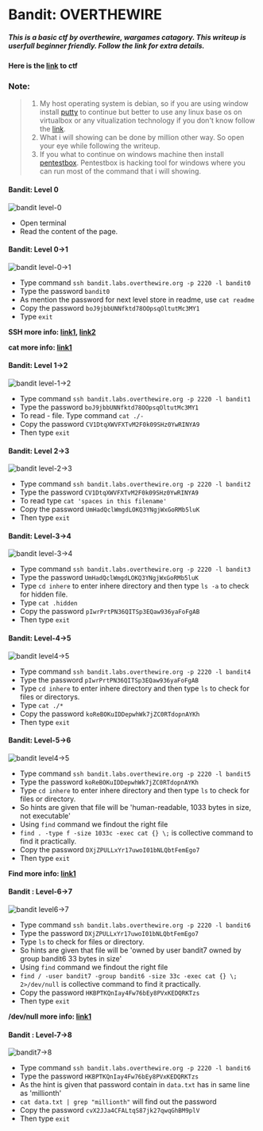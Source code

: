 # Bandit: OVERTHEWIRE

##### This is a basic ctf by overthewire, wargames catagory. This writeup is userfull beginner friendly. Follow the link for extra details.

**Here is the [link](https://overthewire.org/wargames/bandit/) to ctf**

### Note:
>1. My host operating system is debian, so if you are using window install [putty](https://putty.org/) to continue but better to use any linux base os on virtualbox or any vitualization technology if you don't know follow the [link](https://youtu.be/qH8Igk2wF9o).
>2. What i will showing can be done by million other way. So open your eye while following the writeup.
>3. If you what to continue on windows machine then install [pentestbox](https://pentestbox.org/). Pentestbox is hacking tool for windows where you can run most of the command that i will showing.


#### Bandit: Level 0

![bandit level-0](https://i.imgur.com/zJMHSFJ.png)

- Open terminal 
- Read the content of the page.


#### Bandit: Level 0->1

![bandit level-0->1](https://i.imgur.com/LpCDx2S.png)

- Type command `ssh bandit.labs.overthewire.org -p 2220 -l bandit0`
- Type the password `bandit0`
- As mention the password for next level store in readme, use `cat readme`
- Copy the password `boJ9jbbUNNfktd78OOpsqOltutMc3MY1`
- Type `exit`

**SSH more info: [link1](https://youtu.be/qWKK_PNHnnA), [link2](https://youtu.be/hQWRp-FdTpc)**

**cat more info: [link1](https://linuxize.com/post/linux-cat-command/)**


#### Bandit: Level 1->2

![bandit level-1->2](https://i.imgur.com/WXRVSFp.png)

- Type command `ssh bandit.labs.overthewire.org -p 2220 -l bandit1`
- Type the password `boJ9jbbUNNfktd78OOpsqOltutMc3MY1`
- To read - file. Type command `cat ./-`
- Copy the password `CV1DtqXWVFXTvM2F0k09SHz0YwRINYA9`
- Then type `exit`


#### Bandit: Level 2->3

![bandit level-2->3](https://i.imgur.com/f3wlJ5p.png)

- Type command `ssh bandit.labs.overthewire.org -p 2220 -l bandit2`
- Type the password `CV1DtqXWVFXTvM2F0k09SHz0YwRINYA9`
- To read type `cat 'spaces in this filename'`
- Copy the password `UmHadQclWmgdLOKQ3YNgjWxGoRMb5luK`
- Then type `exit`


#### Bandit: Level-3->4

![bandit level-3->4](https://i.imgur.com/g0G20io.png)

- Type command `ssh bandit.labs.overthewire.org -p 2220 -l bandit3`
- Type the password `UmHadQclWmgdLOKQ3YNgjWxGoRMb5luK`
- Type `cd inhere` to enter inhere directory and then type `ls -a` to check for hidden file.
- Type `cat .hidden`
- Copy the password `pIwrPrtPN36QITSp3EQaw936yaFoFgAB`
- Then type `exit`


#### Bandit: Level-4->5

![bandit level4->5](https://i.imgur.com/OkrllKP.png)

- Type command `ssh bandit.labs.overthewire.org -p 2220 -l bandit4`
- Type the password `pIwrPrtPN36QITSp3EQaw936yaFoFgAB`
- Type `cd inhere` to enter inhere directory and then type `ls` to check for files or directorys.
- Type `cat ./*`
- Copy the password `koReBOKuIDDepwhWk7jZC0RTdopnAYKh`
- Then type `exit`


#### Bandit: Level-5->6

![bandit level4->5](https://i.imgur.com/02VHSoW.png)

- Type command `ssh bandit.labs.overthewire.org -p 2220 -l bandit5`
- Type the password `koReBOKuIDDepwhWk7jZC0RTdopnAYKh`
- Type `cd inhere` to enter inhere directory and then type `ls` to check for files or directory.
- So hints are given that file will be 'human-readable,
1033 bytes in size,
not executable'
- Using `find` command we findout the right file
- `find . -type f -size 1033c -exec cat {} \;` is collective command to find it practically.
- Copy the password `DXjZPULLxYr17uwoI01bNLQbtFemEgo7`
- Then type `exit`

**Find more info: [link1](http://man7.org/linux/man-pages/man1/find.1.html)**


#### Bandit : Level-6->7

![bandit level6->7](https://i.imgur.com/c7ls7ro.png)

- Type command `ssh bandit.labs.overthewire.org -p 2220 -l bandit6`
- Type the password `DXjZPULLxYr17uwoI01bNLQbtFemEgo7`
- Type `ls` to check for files or directory.
- So hints are given that file will be 'owned by user bandit7
owned by group bandit6
33 bytes in size'
- Using `find` command we findout the right file
- `find / -user bandit7 -group bandit6 -size 33c -exec cat {} \; 2>/dev/null` is collective command to find it practically.
- Copy the password `HKBPTKQnIay4Fw76bEy8PVxKEDQRKTzs`
- Then type `exit`

**/dev/null more info: [link1](https://youtu.be/pIL5LZQn3W8)**


#### Bandit : Level-7->8

![bandit7->8](https://i.imgur.com/ChMVSZb.png)


- Type command `ssh bandit.labs.overthewire.org -p 2220 -l bandit6`
- Type the password `HKBPTKQnIay4Fw76bEy8PVxKEDQRKTzs`
- As the hint is given that password contain in `data.txt` has in same line as 'millionth'
- `cat data.txt | grep "millionth"` will find out the password
- Copy the password `cvX2JJa4CFALtqS87jk27qwqGhBM9plV`
- Then type `exit`

